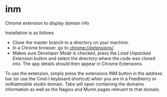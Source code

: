 # inm
Chrome extension to display domain info

Installation is as follows

* Clone the master branch to a directory on your machine.
* In a Chrome browser, go to [chrome://extensions/](chrome://extensions/)
* Makes sure *Developer Mode* is checked, press the *Load Unpacked Extension* button and select the directory where the code was cloned into.  The app details should then appear in Chrome Extensions.

To use the extension, simply press the extensions INM button in the address bar (or use the Cmd-I keyboard shortcut) when you are in a Feedhenry or redhatmobile studio domain.  Tabs will open containing the domains information as well as the Nagios and Munin pages relevant to that domain.
